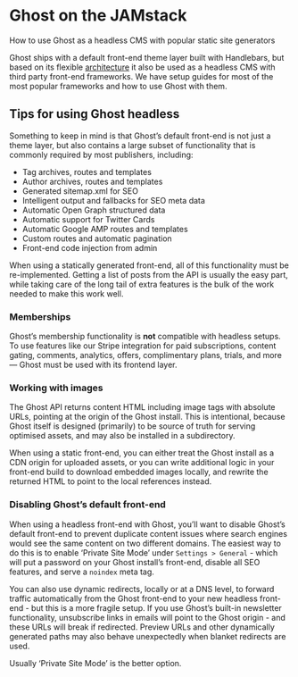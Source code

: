 # Ghost on the JAMstack

How to use Ghost as a headless CMS with popular static site generators

Ghost ships with a default front-end theme layer built with Handlebars, but based on its flexible [architecture](https://ghost.org/docs/architecture/) it also be used as a headless CMS with third party front-end frameworks. We have setup guides for most of the most popular frameworks and how to use Ghost with them.


## Tips for using Ghost headless

Something to keep in mind is that Ghost’s default front-end is not just a theme layer, but also contains a large subset of functionality that is commonly required by most publishers, including:

* Tag archives, routes and templates
* Author archives, routes and templates
* Generated sitemap.xml for SEO
* Intelligent output and fallbacks for SEO meta data
* Automatic Open Graph structured data
* Automatic support for Twitter Cards
* Automatic Google AMP routes and templates
* Custom routes and automatic pagination
* Front-end code injection from admin

When using a statically generated front-end, all of this functionality must be re-implemented. Getting a list of posts from the API is usually the easy part, while taking care of the long tail of extra features is the bulk of the work needed to make this work well.

### Memberships

Ghost’s membership functionality is **not** compatible with headless setups. To use features like our Stripe integration for paid subscriptions, content gating, comments, analytics, offers, complimentary plans, trials, and more — Ghost must be used with its frontend layer.

### Working with images

The Ghost API returns content HTML including image tags with absolute URLs, pointing at the origin of the Ghost install. This is intentional, because Ghost itself is designed (primarily) to be source of truth for serving optimised assets, and may also be installed in a subdirectory.

When using a static front-end, you can either treat the Ghost install as a CDN origin for uploaded assets, or you can write additional logic in your front-end build to download embedded images locally, and rewrite the returned HTML to point to the local references instead.

### Disabling Ghost’s default front-end

When using a headless front-end with Ghost, you’ll want to disable Ghost’s default front-end to prevent duplicate content issues where search engines would see the same content on two different domains. The easiest way to do this is to enable ‘Private Site Mode’ under `Settings > General` - which will put a password on your Ghost install’s front-end, disable all SEO features, and serve a `noindex` meta tag.

You can also use dynamic redirects, locally or at a DNS level, to forward traffic automatically from the Ghost front-end to your new headless front-end - but this is a more fragile setup. If you use Ghost’s built-in newsletter functionality, unsubscribe links in emails will point to the Ghost origin - and these URLs will break if redirected. Preview URLs and other dynamically generated paths may also behave unexpectedly when blanket redirects are used.

Usually ‘Private Site Mode’ is the better option.
